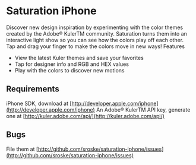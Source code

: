 Saturation iPhone
=============================================================

Discover new design inspiration by experimenting with the color themes created by the Adobe® KulerTM community. Saturation turns them into an interactive light show so you can see how the colors play off each other. Tap and drag your finger to make the colors move in new ways!
Features
* View the latest Kuler themes and save your favorites
* Tap for designer info and RGB and HEX values
* Play with the colors to discover new motions

Requirements
-------------------------------------------------------------

iPhone SDK, download at [http://developer.apple.com/iphone](http://developer.apple.com/iphone)
An Adobe® KulerTM API key, generate one at [http://kuler.adobe.com/api/](http://kuler.adobe.com/api/)

Bugs
-----
File them at [http://github.com/sroske/saturation-iphone/issues](http://github.com/sroske/saturation-iphone/issues)
